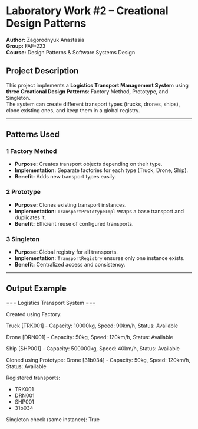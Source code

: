 # Laboratory Work #2 – Creational Design Patterns

**Author:** Zagorodnyuk Anastasia  
**Group:** FAF-223  
**Course:** Design Patterns & Software Systems Design

## Project Description
This project implements a **Logistics Transport Management System** using **three Creational Design Patterns**: Factory Method, Prototype, and Singleton.  
The system can create different transport types (trucks, drones, ships), clone existing ones, and keep them in a global registry.

---

##  Patterns Used
### 1 Factory Method
- **Purpose:** Creates transport objects depending on their type.
- **Implementation:** Separate factories for each type (Truck, Drone, Ship).
- **Benefit:** Adds new transport types easily.

### 2 Prototype
- **Purpose:** Clones existing transport instances.
- **Implementation:** `TransportPrototypeImpl` wraps a base transport and duplicates it.
- **Benefit:** Efficient reuse of configured transports.

### 3 Singleton
- **Purpose:** Global registry for all transports.
- **Implementation:** `TransportRegistry` ensures only one instance exists.
- **Benefit:** Centralized access and consistency.

---

##  Output Example

=== Logistics Transport System ===

Created using Factory:

Truck [TRK001] - Capacity: 10000kg, Speed: 90km/h, Status: Available

Drone [DRN001] - Capacity: 50kg, Speed: 120km/h, Status: Available

Ship [SHP001] - Capacity: 500000kg, Speed: 40km/h, Status: Available

Cloned using Prototype: Drone [31b034] - Capacity: 50kg, Speed: 120km/h, Status: Available

Registered transports:
- TRK001
- DRN001
- SHP001
- 31b034

Singleton check (same instance): True
